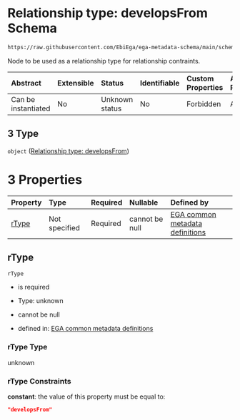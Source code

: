 # Relationship type: developsFrom Schema

```txt
https://raw.githubusercontent.com/EbiEga/ega-metadata-schema/main/schemas/EGA.protocol.json#/properties/protocolRelationships/items/allOf/1/anyOf/2/allOf/0/anyOf/3
```

Node to be used as a relationship type for relationship contraints.

| Abstract            | Extensible | Status         | Identifiable | Custom Properties | Additional Properties | Access Restrictions | Defined In                                                                       |
| :------------------ | :--------- | :------------- | :----------- | :---------------- | :-------------------- | :------------------ | :------------------------------------------------------------------------------- |
| Can be instantiated | No         | Unknown status | No           | Forbidden         | Allowed               | none                | [EGA.protocol.json\*](../../../schemas/EGA.protocol.json "open original schema") |

## 3 Type

`object` ([Relationship type: developsFrom](ega-4-defs-relationship-type-developsfrom.md))

# 3 Properties

| Property        | Type          | Required | Nullable       | Defined by                                                                                                                                                                                                                                         |
| :-------------- | :------------ | :------- | :------------- | :------------------------------------------------------------------------------------------------------------------------------------------------------------------------------------------------------------------------------------------------- |
| [rType](#rtype) | Not specified | Required | cannot be null | [EGA common metadata definitions](ega-4-defs-relationship-type-developsfrom-properties-rtype.md "https://raw.githubusercontent.com/EbiEga/ega-metadata-schema/main/schemas/EGA.common-definitions.json#/$defs/rTypeDevelopsFrom/properties/rType") |

## rType



`rType`

* is required

* Type: unknown

* cannot be null

* defined in: [EGA common metadata definitions](ega-4-defs-relationship-type-developsfrom-properties-rtype.md "https://raw.githubusercontent.com/EbiEga/ega-metadata-schema/main/schemas/EGA.common-definitions.json#/$defs/rTypeDevelopsFrom/properties/rType")

### rType Type

unknown

### rType Constraints

**constant**: the value of this property must be equal to:

```json
"developsFrom"
```
